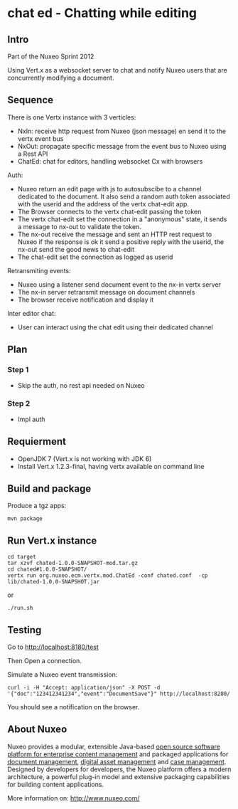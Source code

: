 chat ed - Chatting while editing
=================


## Intro

Part of the Nuxeo Sprint 2012

Using Vert.x as a websocket server to chat and notify Nuxeo users that
are concurrently modifying a document.

## Sequence

  There is one Vertx instance with 3 verticles:
  - NxIn: receive http request from Nuxeo (json message) en send it to
    the vertx event bus
  - NxOut: propagate specific message from the event bus to Nuxeo
    using a Rest API
  - ChatEd: chat for editors, handling websocket Cx with browsers

  Auth:
  - Nuxeo return an edit page with js to autosubscibe to a channel
    dedicated to the document. It also send a random auth token
    associated with the userid and the address of the vertx chat-edit
    app.
  - The Browser connects to the vertx chat-edit passing the token
  - The vertx chat-edit set the connection in a "anonymous" state, it
    sends a message to nx-out to validate the token.
  - The nx-out receive the message and sent an HTTP rest request to Nuxeo
    if the response is ok it send a positive reply with the userid,
    the nx-out send the good news to chat-edit
  - The chat-edit set the connection as logged as userid

  Retransmiting events:
  - Nuxeo using a listener send document event to the nx-in vertx server
  - The nx-in server retransmit message on document channels
  - The browser receive notification and display it

  Inter editor chat:
  - User can interact using the chat edit using their dedicated channel


## Plan

### Step 1

- Skip the auth, no rest api needed on Nuxeo


### Step 2

- Impl auth

## Requierment

- OpenJDK 7 (Vert.x is not working with JDK 6)
- Install Vert.x 1.2.3-final, having vertx available on command line

## Build and package

Produce a tgz apps:

    mvn package

## Run Vert.x instance

    cd target
    tar xzvf chated-1.0.0-SNAPSHOT-mod.tar.gz
    cd chated#1.0.0-SNAPSHOT/
    vertx run org.nuxeo.ecm.vertx.mod.ChatEd -conf chated.conf  -cp lib/chated-1.0.0-SNAPSHOT.jar

or

    ./run.sh

## Testing

Go to [http://localhost:8180/test](http://localhost:8180/test)

Then Open a connection.

Simulate a Nuxeo event transmission:

    curl -i -H "Accept: application/json" -X POST -d '{"doc":"123412341234","event":"DocumentSave"}" http://localhost:8280/

You should see a notification on the browser.


## About Nuxeo

Nuxeo provides a modular, extensible Java-based [open source software platform for enterprise content management](http://www.nuxeo.com/en/products/ep) and packaged applications for [document management](http://www.nuxeo.com/en/products/document-management), [digital asset management](http://www.nuxeo.com/en/products/dam) and [case management](http://www.nuxeo.com/en/products/case-management). Designed by developers for developers, the Nuxeo platform offers a modern architecture, a powerful plug-in model and extensive packaging capabilities for building content applications.

More information on: <http://www.nuxeo.com/>
